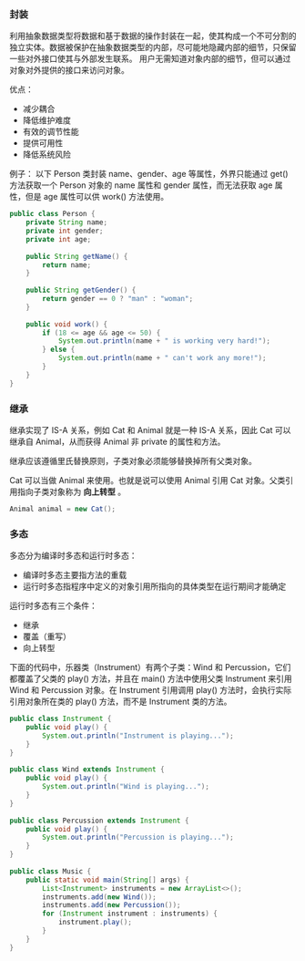 ### 封装
利用抽象数据类型将数据和基于数据的操作封装在一起，使其构成一个不可分割的独立实体。数据被保护在抽象数据类型的内部，尽可能地隐藏内部的细节，只保留一些对外接口使其与外部发生联系。
用户无需知道对象内部的细节，但可以通过对象对外提供的接口来访问对象。

优点：
- 减少耦合
- 降低维护难度
- 有效的调节性能
- 提供可用性
- 降低系统风险

例子：
以下 Person 类封装 name、gender、age 等属性，外界只能通过 get() 方法获取一个 Person 对象的 name 属性和 gender 属性，而无法获取 age 属性，但是 age 属性可以供 work() 方法使用。

```java
public class Person {  
    private String name;  
    private int gender;  
    private int age;  
  
    public String getName() {  
        return name;  
    }  
  
    public String getGender() {  
        return gender == 0 ? "man" : "woman";  
    }  
  
    public void work() {  
        if (18 <= age && age <= 50) {  
            System.out.println(name + " is working very hard!");  
        } else {  
            System.out.println(name + " can't work any more!");  
        }  
    }  
}
```

### 继承
继承实现了 IS-A 关系，例如 Cat 和 Animal 就是一种 IS-A 关系，因此 Cat 可以继承自 Animal，从而获得 Animal 非 private 的属性和方法。

继承应该遵循里氏替换原则，子类对象必须能够替换掉所有父类对象。

Cat 可以当做 Animal 来使用。也就是说可以使用 Animal 引用 Cat 对象。父类引用指向子类对象称为 **向上转型** 。

```java
Animal animal = new Cat();
```

### 多态
多态分为编译时多态和运行时多态：
- 编译时多态主要指方法的重载
- 运行时多态指程序中定义的对象引用所指向的具体类型在运行期间才能确定

运行时多态有三个条件：
- 继承
- 覆盖（重写）
- 向上转型
  
下面的代码中，乐器类（Instrument）有两个子类：Wind 和 Percussion，它们都覆盖了父类的 play() 方法，并且在 main() 方法中使用父类 Instrument 来引用 Wind 和 Percussion 对象。在 Instrument 引用调用 play() 方法时，会执行实际引用对象所在类的 play() 方法，而不是 Instrument 类的方法。

```java
public class Instrument {  
    public void play() {  
        System.out.println("Instrument is playing...");  
    }  
}  
  
public class Wind extends Instrument {  
    public void play() {  
        System.out.println("Wind is playing...");  
    }  
}  
  
public class Percussion extends Instrument {  
    public void play() {  
        System.out.println("Percussion is playing...");  
    }  
}  
  
public class Music {  
    public static void main(String[] args) {  
        List<Instrument> instruments = new ArrayList<>();  
        instruments.add(new Wind());  
        instruments.add(new Percussion());  
        for (Instrument instrument : instruments) {  
            instrument.play();  
        }  
    }  
}
```